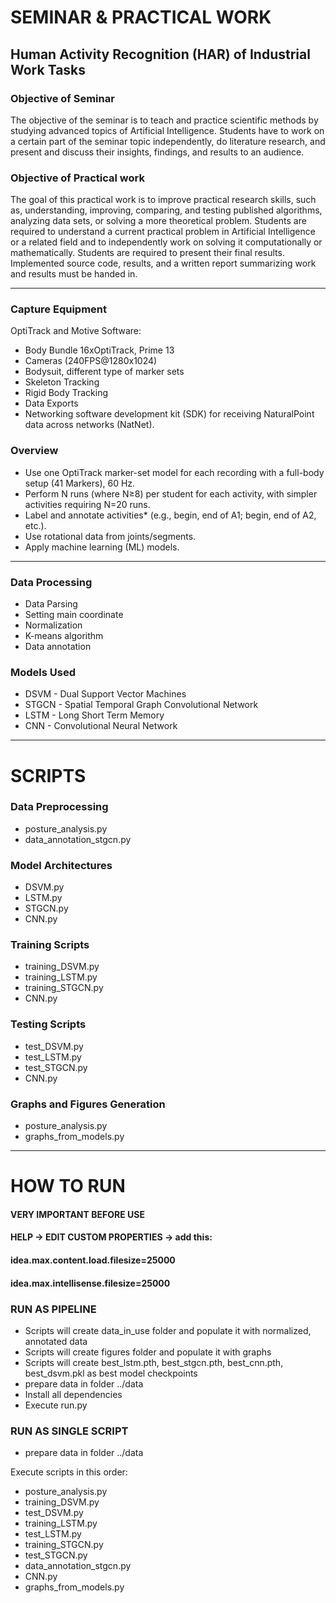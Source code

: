 # SEMINAR & PRACTICAL WORK

## Human Activity Recognition (HAR) of Industrial Work Tasks

### Objective of Seminar

The objective of the seminar is to teach and practice scientific methods by
studying advanced topics of Artificial Intelligence. Students have to work on a
certain part of the seminar topic independently, do literature research, and
present and discuss their insights, findings, and results to an audience.

### Objective of Practical work

The goal of this practical work is to improve practical research skills, such as, understanding,
improving, comparing, and testing published algorithms, analyzing data sets, or solving a more
theoretical problem. Students are required to understand a current practical problem in Artificial
Intelligence or a related field and to independently work on solving it computationally or
mathematically. Students are required to present their final results. Implemented source code,
results, and a written report summarizing work and results must be handed in.

---

### Capture Equipment

OptiTrack and Motive Software:

- Body Bundle 16xOptiTrack, Prime 13
- Cameras (240FPS@1280x1024)
- Bodysuit, different type of marker sets
- Skeleton Tracking
- Rigid Body Tracking
- Data Exports
- Networking software development kit (SDK) for receiving NaturalPoint data across networks (NatNet).

### Overview

- Use one OptiTrack marker-set model for each recording with a full-body setup (41 Markers), 60 Hz.
- Perform N runs (where N≥8) per student for each activity, with simpler activities requiring N=20 runs.
- Label and annotate activities* (e.g., begin, end of A1; begin, end of A2, etc.).
- Use rotational data from joints/segments.
- Apply machine learning (ML) models.

---

### Data Processing

- Data Parsing
- Setting main coordinate
- Normalization
- K-means algorithm
- Data annotation

### Models Used

- DSVM - Dual Support Vector Machines
- STGCN - Spatial Temporal Graph Convolutional Network
- LSTM - Long Short Term Memory
- CNN - Convolutional Neural Network

---

# SCRIPTS

### Data Preprocessing

- posture_analysis.py
- data_annotation_stgcn.py

### Model Architectures

- DSVM.py
- LSTM.py
- STGCN.py
- CNN.py

### Training Scripts

- training_DSVM.py
- training_LSTM.py
- training_STGCN.py
- CNN.py

### Testing Scripts

- test_DSVM.py
- test_LSTM.py
- test_STGCN.py
- CNN.py

### Graphs and Figures Generation

- posture_analysis.py
- graphs_from_models.py

---

# HOW TO RUN

#### VERY IMPORTANT BEFORE USE

#### HELP -> EDIT CUSTOM PROPERTIES -> add this:

#### idea.max.content.load.filesize=25000

#### idea.max.intellisense.filesize=25000


### RUN AS PIPELINE

- Scripts will create data_in_use folder and populate it with normalized, annotated data
- Scripts will create figures folder and populate it with graphs
- Scripts will create best_lstm.pth, best_stgcn.pth, best_cnn.pth, best_dsvm.pkl as best model checkpoints
- prepare data in folder ../data
- Install all dependencies
- Execute run.py

### RUN AS SINGLE SCRIPT

- prepare data in folder ../data

Execute scripts in this order:

- posture_analysis.py
- training_DSVM.py
- test_DSVM.py
- training_LSTM.py
- test_LSTM.py
- training_STGCN.py
- test_STGCN.py
- data_annotation_stgcn.py
- CNN.py
- graphs_from_models.py